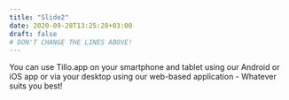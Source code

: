 ```yaml
---
title: "Slide2"
date: 2020-09-28T13:25:28+03:00
draft: false 
# DON'T CHANGE THE LINES ABOVE!
---
```

You can use Tillo.app on your smartphone and tablet 
using our Android or iOS app or via your desktop using our 
web-based application - Whatever suits you best!
